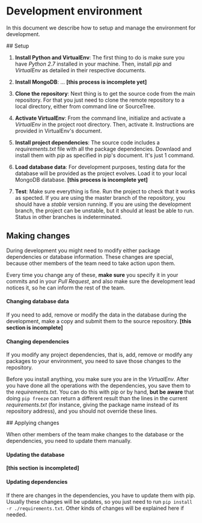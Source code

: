 # Development environment 

In this document we describe how to setup and manage the environment for development.

## Setup

1. **Install Python and VirtualEnv**: The first thing to do is make sure you have *Python 2.7* installed in your machine. Then, install *pip* and *VirtualEnv* as detailed in their respective documents.

2. **Install MongoDB**: ... **[this process is incomplete yet]**


3. **Clone the repository**: Next thing is to get the source code from the main repository. For that you just need to clone the remote repository to a local directory, either from command line or SourceTree.

4. **Activate VirtualEnv**: From the command line, initialize and activate a *VirtualEnv* in the project root directory. Then, activate it. Instructions are provided in VirtualEnv's document.

5. **Install project dependencies**: The source code includes a *requirements.txt* file with all the package dependencies. Downlaod and install them with *pip* as specified in pip's document. It's just 1 command.

6. **Load database data**: For development purposes, testing data for the database will be provided as the project evolves. Load it to your local MongoDB database. **[this process is incomplete yet]**

6. **Test**: Make sure everything is fine. Run the project to check that it works as spected. If you are using the master branch of the repository, you should have a *stable* version running. If you are using the development branch, the project can be unstable, but it should at least be able to run. Status in other branches is indeterminated.


## Making changes

During development you might need to modify either package dependencies or database information. These changes are special, because other members of the team need to take action upon them.

Every time you change any of these, **make sure** you specify it in your commits and in your *Pull Request*, and also make sure the development lead notices it, so he can inform the rest of the team.

#### Changing database data

If you need to add, remove or modify the data in the database during the development, make a copy and submit them to the source repository. **[this section is incomplete]**

#### Changing dependencies

If you modify any project dependencies, that is, add, remove or modify any packages to your environment, you need to save those changes to the repository.

Before you install anything, you make sure you are in the *VirtualEnv*. After you have done all the operations with the dependencies, you save them to the *requirements.txt*. You can do this with pip or by hand, **but be aware** that doing ```pip freeze``` can return a different result than the lines in the current *requirements.txt* (for instance, giving the package name instead of its repository address), and you should not override these lines.


## Applying changes

When other members of the team make changes to the database or the dependencies, you need to update them manually.

#### Updating the database
**[this section is incompleted]**

#### Updating dependencies
If there are changes in the dependencies, you have to update them with pip. Usually these changes will be updates, so you just need to run ```pip install -r ./requirements.txt```. Other kinds of changes will be explained here if needed.